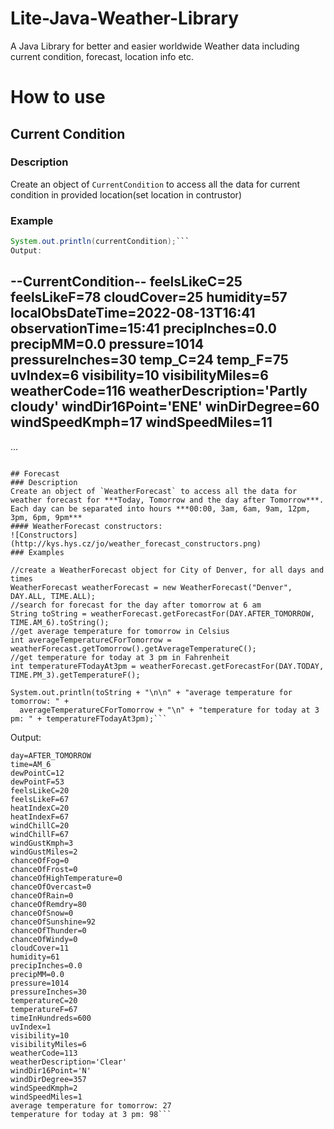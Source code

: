 # Lite-Java-Weather-Library
A Java Library for better and easier worldwide Weather data including current condition, forecast, location info etc.


# How to use

## Current Condition
### Description
Create an object of `CurrentCondition` to access all the data for current condition in provided location(set location in contrustor)
### Example
```java CurrentCondition currentCondition = new CurrentCondition("Dublin");  
System.out.println(currentCondition);```
Output:
```
--CurrentCondition--
feelsLikeC=25
feelsLikeF=78
cloudCover=25
humidity=57
localObsDateTime=2022-08-13T16:41
observationTime=15:41
precipInches=0.0
precipMM=0.0
pressure=1014
pressureInches=30
temp_C=24
temp_F=75
uvIndex=6
visibility=10
visibilityMiles=6
weatherCode=116
weatherDescription='Partly cloudy'
windDir16Point='ENE'
winDirDegree=60
windSpeedKmph=17
windSpeedMiles=11
---
...
```

## Forecast
### Description
Create an object of `WeatherForecast` to access all the data for weather forecast for ***Today, Tomorrow and the day after Tomorrow***. Each day can be separated into hours ***00:00, 3am, 6am, 9am, 12pm, 3pm, 6pm, 9pm***
#### WeatherForecast constructors:
![Constructors](http://kys.hys.cz/jo/weather_forecast_constructors.png)
### Examples
```
    //create a WeatherForecast object for City of Denver, for all days and times  
    WeatherForecast weatherForecast = new WeatherForecast("Denver", DAY.ALL, TIME.ALL);  
    //search for forecast for the day after tomorrow at 6 am  
    String toString = weatherForecast.getForecastFor(DAY.AFTER_TOMORROW, TIME.AM_6).toString();  
    //get average temperature for tomorrow in Celsius  
    int averageTemperatureCForTomorrow = weatherForecast.getTomorrow().getAverageTemperatureC();  
    //get temperature for today at 3 pm in Fahrenheit  
    int temperatureFTodayAt3pm = weatherForecast.getForecastFor(DAY.TODAY, TIME.PM_3).getTemperatureF();  
      
    System.out.println(toString + "\n\n" + "average temperature for tomorrow: " +  
      averageTemperatureCForTomorrow + "\n" + "temperature for today at 3 pm: " + temperatureFTodayAt3pm);```
Output:
```---ForecastAtHour---
day=AFTER_TOMORROW
time=AM_6
dewPointC=12
dewPointF=53
feelsLikeC=20
feelsLikeF=67
heatIndexC=20
heatIndexF=67
windChillC=20
windChillF=67
windGustKmph=3
windGustMiles=2
chanceOfFog=0
chanceOfFrost=0
chanceOfHighTemperature=0
chanceOfOvercast=0
chanceOfRain=0
chanceOfRemdry=80
chanceOfSnow=0
chanceOfSunshine=92
chanceOfThunder=0
chanceOfWindy=0
cloudCover=11
humidity=61
precipInches=0.0
precipMM=0.0
pressure=1014
pressureInches=30
temperatureC=20
temperatureF=67
timeInHundreds=600
uvIndex=1
visibility=10
visibilityMiles=6
weatherCode=113
weatherDescription='Clear'
windDir16Point='N'
windDirDegree=357
windSpeedKmph=2
windSpeedMiles=1
average temperature for tomorrow: 27
temperature for today at 3 pm: 98```


